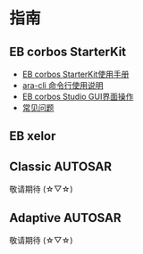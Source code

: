 # 指南

## EB corbos StarterKit
+ [EB corbos StarterKit使用手册](eb_corbos_starterkit/introduction.md)  
+ [ara-cli 命令行使用说明](eb_corbos_starterkit/ara_cli.md)  
+ [EB corbos Studio GUI界面操作](eb_corbos_starterkit/using_gui.md)  
+ [常见问题](eb_corbos_starterkit/trouble_shooting.md)  

## EB xelor

## Classic AUTOSAR
敬请期待 (☆▽☆)

## Adaptive AUTOSAR
敬请期待 (☆▽☆)